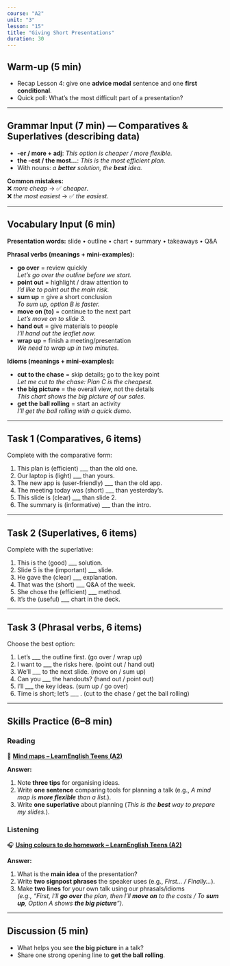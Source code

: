 ```yaml
---
course: "A2"
unit: "3"
lesson: "15"
title: "Giving Short Presentations"
duration: 30
---
```


## Warm-up (5 min)
- Recap Lesson 4: give one **advice modal** sentence and one **first conditional**.  
- Quick poll: What’s the most difficult part of a presentation?

---

## Grammar Input (7 min) — **Comparatives & Superlatives (describing data)**
- **-er / more + adj**: *This option is cheaper / more flexible.*  
- **the -est / the most…**: *This is the most efficient plan.*  
- With nouns: *a **better** solution, the **best** idea.*

**Common mistakes:**  
❌ *more cheap* → ✅ *cheaper*.  
❌ *the most easiest* → ✅ *the easiest*.

---

## Vocabulary Input (6 min)

**Presentation words:** slide • outline • chart • summary • takeaways • Q&A

**Phrasal verbs (meanings + mini-examples):**
- **go over** = review quickly  
  *Let’s go over the outline before we start.*
- **point out** = highlight / draw attention to  
  *I’d like to point out the main risk.*
- **sum up** = give a short conclusion  
  *To sum up, option B is faster.*
- **move on (to)** = continue to the next part  
  *Let’s move on to slide 3.*
- **hand out** = give materials to people  
  *I’ll hand out the leaflet now.*
- **wrap up** = finish a meeting/presentation  
  *We need to wrap up in two minutes.*

**Idioms (meanings + mini-examples):**
- **cut to the chase** = skip details; go to the key point  
  *Let me cut to the chase: Plan C is the cheapest.*
- **the big picture** = the overall view, not the details  
  *This chart shows the big picture of our sales.*
- **get the ball rolling** = start an activity  
  *I’ll get the ball rolling with a quick demo.*


---

## Task 1 (Comparatives, 6 items)
Complete with the comparative form:
1. This plan is (efficient) ___ than the old one.  
2. Our laptop is (light) ___ than yours.  
3. The new app is (user-friendly) ___ than the old app.  
4. The meeting today was (short) ___ than yesterday’s.  
5. This slide is (clear) ___ than slide 2.  
6. The summary is (informative) ___ than the intro.

---

## Task 2 (Superlatives, 6 items)
Complete with the superlative:
1. This is the (good) ___ solution.  
2. Slide 5 is the (important) ___ slide.  
3. He gave the (clear) ___ explanation.  
4. That was the (short) ___ Q&A of the week.  
5. She chose the (efficient) ___ method.  
6. It’s the (useful) ___ chart in the deck.

---

## Task 3 (Phrasal verbs, 6 items)
Choose the best option:
1. Let’s ___ the outline first. (go over / wrap up)  
2. I want to ___ the risks here. (point out / hand out)  
3. We’ll ___ to the next slide. (move on / sum up)  
4. Can you ___ the handouts? (hand out / point out)  
5. I’ll ___ the key ideas. (sum up / go over)  
6. Time is short; let’s ___ . (cut to the chase / get the ball rolling)

---

## Skills Practice (6–8 min)

### Reading
📰 **[Mind maps – LearnEnglish Teens (A2)](https://learnenglishteens.britishcouncil.org/skills/reading/a2-reading/mind-maps)**

**Answer:**
1) Note **three tips** for organising ideas.  
2) Write **one sentence** comparing tools for planning a talk (e.g., *A mind map is **more flexible** than a list.*).  
3) Write **one superlative** about planning (*This is the **best** way to prepare my slides.*).

### Listening
🎧 **[Using colours to do homework – LearnEnglish Teens (A2)](https://learnenglishteens.britishcouncil.org/skills/listening/a2-listening/using-colours-do-homework)**

**Answer:**
1) What is the **main idea** of the presentation?  
2) Write **two signpost phrases** the speaker uses (e.g., *First… / Finally…*).  
3) Make **two lines** for your own talk using our phrasals/idioms  
   *(e.g., “First, I’ll **go over** the plan, then I’ll **move on** to the costs / To **sum up**, Option A shows **the big picture**”).*


---

## Discussion (5 min)
- What helps you see **the big picture** in a talk?  
- Share one strong opening line to **get the ball rolling**.
